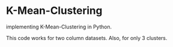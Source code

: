 # K-Mean-Clustering

implementing K-Mean-Clustering in Python.



This code works for two column datasets. Also, for only 3 clusters. 
